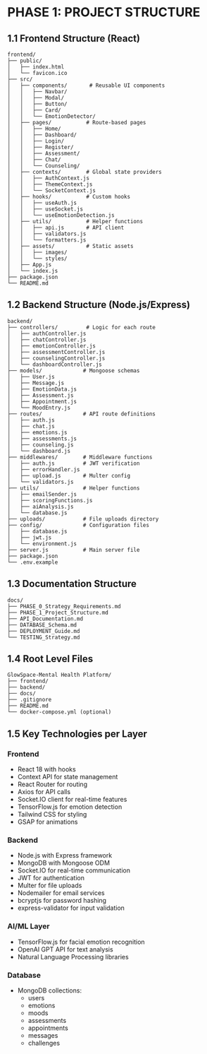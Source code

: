 # PHASE 1: PROJECT STRUCTURE

## 1.1 Frontend Structure (React)

```
frontend/
├── public/
│   ├── index.html
│   └── favicon.ico
├── src/
│   ├── components/       # Reusable UI components
│   │   ├── Navbar/
│   │   ├── Modal/
│   │   ├── Button/
│   │   ├── Card/
│   │   └── EmotionDetector/
│   ├── pages/           # Route-based pages
│   │   ├── Home/
│   │   ├── Dashboard/
│   │   ├── Login/
│   │   ├── Register/
│   │   ├── Assessment/
│   │   ├── Chat/
│   │   └── Counseling/
│   ├── contexts/        # Global state providers
│   │   ├── AuthContext.js
│   │   ├── ThemeContext.js
│   │   └── SocketContext.js
│   ├── hooks/           # Custom hooks
│   │   ├── useAuth.js
│   │   ├── useSocket.js
│   │   └── useEmotionDetection.js
│   ├── utils/           # Helper functions
│   │   ├── api.js       # API client
│   │   ├── validators.js
│   │   └── formatters.js
│   ├── assets/          # Static assets
│   │   ├── images/
│   │   └── styles/
│   ├── App.js
│   └── index.js
├── package.json
└── README.md
```

## 1.2 Backend Structure (Node.js/Express)

```
backend/
├── controllers/         # Logic for each route
│   ├── authController.js
│   ├── chatController.js
│   ├── emotionController.js
│   ├── assessmentController.js
│   ├── counselingController.js
│   └── dashboardController.js
├── models/             # Mongoose schemas
│   ├── User.js
│   ├── Message.js
│   ├── EmotionData.js
│   ├── Assessment.js
│   ├── Appointment.js
│   └── MoodEntry.js
├── routes/             # API route definitions
│   ├── auth.js
│   ├── chat.js
│   ├── emotions.js
│   ├── assessments.js
│   ├── counseling.js
│   └── dashboard.js
├── middlewares/        # Middleware functions
│   ├── auth.js         # JWT verification
│   ├── errorHandler.js
│   ├── upload.js       # Multer config
│   └── validators.js
├── utils/              # Helper functions
│   ├── emailSender.js
│   ├── scoringFunctions.js
│   ├── aiAnalysis.js
│   └── database.js
├── uploads/            # File uploads directory
├── config/             # Configuration files
│   ├── database.js
│   ├── jwt.js
│   └── environment.js
├── server.js           # Main server file
├── package.json
└── .env.example
```

## 1.3 Documentation Structure

```
docs/
├── PHASE_0_Strategy_Requirements.md
├── PHASE_1_Project_Structure.md
├── API_Documentation.md
├── DATABASE_Schema.md
├── DEPLOYMENT_Guide.md
└── TESTING_Strategy.md
```

## 1.4 Root Level Files

```
GlowSpace-Mental Health Platform/
├── frontend/
├── backend/
├── docs/
├── .gitignore
├── README.md
└── docker-compose.yml (optional)
```

## 1.5 Key Technologies per Layer

### Frontend
- React 18 with hooks
- Context API for state management
- React Router for routing
- Axios for API calls
- Socket.IO client for real-time features
- TensorFlow.js for emotion detection
- Tailwind CSS for styling
- GSAP for animations

### Backend
- Node.js with Express framework
- MongoDB with Mongoose ODM
- Socket.IO for real-time communication
- JWT for authentication
- Multer for file uploads
- Nodemailer for email services
- bcryptjs for password hashing
- express-validator for input validation

### AI/ML Layer
- TensorFlow.js for facial emotion recognition
- OpenAI GPT API for text analysis
- Natural Language Processing libraries

### Database
- MongoDB collections:
  - users
  - emotions
  - moods
  - assessments
  - appointments
  - messages
  - challenges

